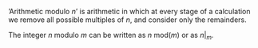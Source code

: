 ’Arithmetic modulo $n$’ is arithmetic in which at every stage of a
calculation we remove all possible multiples of $n$, and consider only
the remainders.

The integer $n$ modulo $m$ can be written as $n\ \mathrm{mod} (m)$ or as
$n|_m$.
